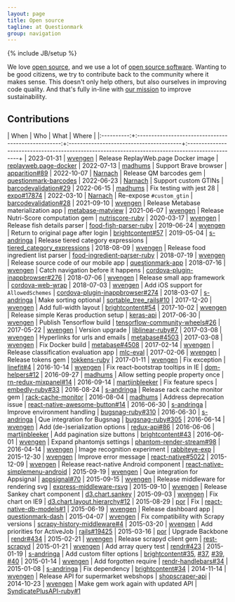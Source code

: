 ```yaml
---
layout: page
title: Open source
tagline: at Questionmark
group: navigation
---
```

{% include JB/setup %}

We love [open source](https://en.wikipedia.org/wiki/Open_source), and we use a
lot of [open source software](https://en.wikipedia.org/wiki/Open-source_software).
Wanting to be good citizens, we try to contribute back to the community where it makes sense.
This doesn't only help others, but also ourselves in improving code quality.
And that's fully in-line with [our mission](https://www.thequestionmark.org/en/about-us)
to improve sustainability.


## Contributions

| When       | Who                                                 | What                                    | Where                                                                                           |
|:----------:+:---------------------------------------------------:+:----------------------------------------+:------------------------------------------------------------------------------------------------+
| 2023-01-31 | [wvengen](https://github.com/wvengen)               | Release ReplayWeb.page Docker image     | [replayweb.page-docker](https://github.com/q-m/replayweb.page-docker)
| 2022-07-13 | [madhums](https://github.com/madhums)               | Support Brave browser                   | [apparition#89](https://github.com/twalpole/apparition/pull/89)
| 2022-10-07 | [Narnach](https://github.com/Narnach)               | Release QM barcodes gem                 | [questionmark-barcodes](https://github.com/q-m/questionmark-barcodes)
| 2022-06-23 | [Narnach](https://github.com/Narnach)               | Support custom GTINs                    | [barcodevalidation#29](https://github.com/marketplacer/barcodevalidation/pull/29)
| 2022-06-15 | [madhums](https://github.com/madhums)               | Fix testing with jest 28                | [expo#17874](https://github.com/expo/expo/pull/17874)
| 2022-03-10 | [Narnach](https://github.com/Narnach)               | Re-expose `#custom_gtin`                | [barcodevalidation#28](https://github.com/marketplacer/barcodevalidation/pull/28)
| 2021-09-10 | [wvengen](https://github.com/wvengen)               | Release Metabase materialization app    | [metabase-matview](https://github.com/q-m/metabase-matview)
| 2021-06-07 | [wvengen](https://github.com/wvengen)               | Release Nutri-Score computation gem     | [nutriscore-ruby](https://github.com/q-m/nutriscore-ruby)
| 2020-03-17 | [wvengen](https://github.com/wvengen)               | Release fish details parser             | [food-fish-parser-ruby](https://github.com/q-m/food-fish-parser-ruby)
| 2019-06-24 | [wvengen](https://github.com/wvengen)               | Return to original page after login     | [brightcontent#57](https://github.com/brightin/brightcontent/pull/57)
| 2019-05-04 | [s-andringa](https://github.com/s-andringa)         | Release tiered category expressions     | [tiered_category_expressions](https://github.com/q-m/tiered_category_expressions)
| 2018-08-09 | [wvengen](https://github.com/wvengen)               | Release food ingredient list parser     | [food-ingredient-parser-ruby](https://github.com/q-m/food-ingredient-parser-ruby)
| 2018-07-19 | [wvengen](https://github.com/wvengen)               | Release source code of our mobile app   | [questionmark-app](https://github.com/q-m/questionmark-app)
| 2018-07-16 | [wvengen](https://github.com/wvengen)               | Catch navigation before it happens      | [cordova-plugin-inappbrowser#276](https://github.com/apache/cordova-plugin-inappbrowser/pull/276)
| 2018-07-06 | [wvengen](https://github.com/wvengen)               | Release small app framework             | [cordova-web-wrap](https://github.com/q-m/cordova-web-wrap)
| 2018-07-03 | [wvengen](https://github.com/wvengen)               | Add iOS support for `AllowedSchemes`    | [cordova-plugin-inappbrowser#274](https://github.com/apache/cordova-plugin-inappbrowser/pull/274)
| 2018-03-07 | [s-andringa](https://github.com/s-andringa)         | Make sorting optional                   | [sortable_tree_rails#10](https://github.com/maxivak/sortable_tree_rails/pull/10)
| 2017-12-20 | [wvengen](https://github.com/wvengen)               | Add full-width layout                   | [brightcontent#54](https://github.com/brightin/brightcontent/pull/54)
| 2017-10-02 | [wvengen](https://github.com/wvengen)               | Release simple Keras production setup   | [keras-api](https://github.com/q-m/rabbiteye-exp/tree/master/keras-api)
| 2017-06-30 | [wvengen](https://github.com/wvengen)               | Publish Tensorflow build                | [tensorflow-community-wheels#26](https://github.com/yaroslavvb/tensorflow-community-wheels/issues/26)
| 2017-05-22 | [wvengen](https://github.com/wvengen)               | Version upgrade                         | [liblinear-ruby#7](https://github.com/kei500/liblinear-ruby/pull/7)
| 2017-03-08 | [wvengen](https://github.com/wvengen)               | Hyperlinks for urls and emails          | [metabase#4503](https://github.com/metabase/metabase/pull/4503)
| 2017-03-08 | [wvengen](https://github.com/wvengen)               | Fix Docker build                        | [metabase#4508](https://github.com/metabase/metabase/pull/4508)
| 2017-02-14 | [wvengen](https://github.com/wvengen)               | Release classification evaluation app   | [mlc-eval](https://github.com/q-m/mlc-eval)
| 2017-02-06 | [wvengen](https://github.com/wvengen)               | Release tokens gem                      | [tokkens-ruby](https://github.com/q-m/tokkens-ruby)
| 2017-01-11 | [wvengen](https://github.com/wvengen)               | Fix exception                           | [linefit#4](https://github.com/escline/linefit/pull/4)
| 2016-10-14 | [wvengen](https://github.com/wvengen)               | Fix react-bootstrap tooltips in IE      | [dom-helpers#12](https://github.com/react-bootstrap/dom-helpers/pull/12)
| 2016-09-27 | [madhums](https://github.com/madhums)               | Allow setting people property once      | [rn-redux-mixpanel#14](https://github.com/danscan/rn-redux-mixpanel/pull/14)
| 2016-09-14 | [martijnbleeker](https://github.com/martijnbleeker) | Fix feature specs                       | [embedly-ruby#33](https://github.com/embedly/embedly-ruby/pull/33)
| 2016-08-24 | [s-andringa](https://github.com/s-andringa)         | Release rack cache monitor gem          | [rack-cache-monitor](https://github.com/s-andringa/rack-cache-monitor)
| 2016-08-04 | [madhums](https://github.com/madhums)               | Address deprecation issue               | [react-native-awesome-button#14](https://github.com/larsvinter/react-native-awesome-button/pull/14)
| 2016-06-30 | [s-andringa](https://github.com/s-andringa)         | Improve environment handling            | [bugsnag-ruby#310](https://github.com/bugsnag/bugsnag-ruby/pull/310)
| 2016-06-30 | [s-andringa](https://github.com/s-andringa)         | Que integration for Bugsnag             | [bugsnag-ruby#305](https://github.com/bugsnag/bugsnag-ruby/pull/305)
| 2016-06-14 | [wvengen](https://github.com/wvengen)               | Add (de-)serialization options          | [redux-api#86](https://github.com/lexich/redux-api/pull/86)
| 2016-06-06 | [martijnbleeker](https://github.com/martijnbleeker) | Add pagination size buttons             | [brightcontent#43](https://github.com/brightin/brightcontent/pull/43)
| 2016-06-01 | [wvengen](https://github.com/wvengen)               | Expand phantomjs settings               | [phantom-render-stream#98](https://github.com/e-conomic/phantom-render-stream/pull/98)
| 2016-04-14 | [wvengen](https://github.com/wvengen)               | Image recognition experiment            | [rabbiteye-exp](https://github.com/q-m/rabbiteye-exp)
| 2015-12-30 | [wvengen](https://github.com/wvengen)               | Improve error message                   | [react-native#5022](https://github.com/facebook/react-native/pull/5022)
| 2015-12-09 | [wvengen](https://github.com/wvengen)               | Release react-native Android component  | [react-native-simplemenu-android](https://github.com/q-m/react-native-simplemenu-android)
| 2015-09-19 | [wvengen](https://github.com/wvengen)               | Que integration for Appsignal           | [appsignal#70](https://github.com/appsignal/appsignal/pull/70)
| 2015-09-15 | [wvengen](https://github.com/wvengen)               | Release middleware for rendering svg    | [express-middleware-rsvg](https://github.com/q-m/express-middleware-rsvg)
| 2015-09-10 | [wvengen](https://github.com/wvengen)               | Release Sankey chart component          | [d3.chart.sankey](https://github.com/q-m/d3.chart.sankey)
| 2015-09-03 | [wvengen](https://github.com/wvengen)               | Fix chart on IE9                        | [d3.chart.layout.hierarchy#12](https://github.com/bansaghi/d3.chart.layout.hierarchy/pull/12)
| 2015-08-29 | [por](https://github.com/por)                       | Fix                                     | [react-native-db-models#1](https://github.com/darkrishabh/react-native-db-models/pull/1)
| 2015-06-19 | [wvengen](https://github.com/wvengen)               | Release dashboard app                   | [questionmark-dash](https://github.com/q-m/questionmark-dash)
| 2015-04-07 | [wvengen](https://github.com/wvengen)               | Fix compatibility with Scrapy versions  | [scrapy-history-middleware#4](https://github.com/playandbuild/scrapy-history-middleware/pull/4)
| 2015-03-20 | [wvengen](https://github.com/wvengen)               | Add priorities for ActiveJob            | [rails#19425](https://github.com/rails/rails/pull/19425)
| 2015-03-16 | [por](https://github.com/por)                       | Upgrade Backbone                        | [rendr#434](https://github.com/rendrjs/rendr/pull/343)
| 2015-02-21 | [wvengen](https://github.com/wvengen)               | Release scrapyd client gem              | [rest-scrapyd](https://github.com/q-m/rest-scrapyd)
| 2015-01-21 | [wvengen](https://github.com/wvengen)               | Add array query test                    | [rendr#423](https://github.com/rendrjs/rendr/pull/423)
| 2015-01-19 | [s-andringa](https://github.com/s-andringa)         | Add custom filter options               | [brightcontent#35](https://github.com/brightin/brightcontent/pull/35), [#37](https://github.com/brightin/brightcontent/pull/37), [#39](https://github.com/brightin/brightcontent/pull/39), [#40](https://github.com/brightin/brightcontent/pull/40)
| 2015-01-14 | [wvengen](https://github.com/wvengen)               | Add forgotten require                   | [rendr-handlebars#34](https://github.com/rendrjs/rendr-handlebars/pull/34)
| 2015-01-08 | [s-andringa](https://github.com/s-andringa)         | Fix dependency                          | [brightcontent#34](https://github.com/brightin/brightcontent/pull/34)
| 2014-11-14 | [wvengen](https://github.com/wvengen)               | Release API for supermarket webshops    | [shopscraper-api](https://github.com/wvengen/shopscraper-api)
| 2014-10-23 | [wvengen](https://github.com/wvengen)               | Make gem work again with updated API    | [SyndicatePlusAPI-ruby#1](https://github.com/SyndicatePlus/SyndicatePlusAPI-Ruby/pull/1)

